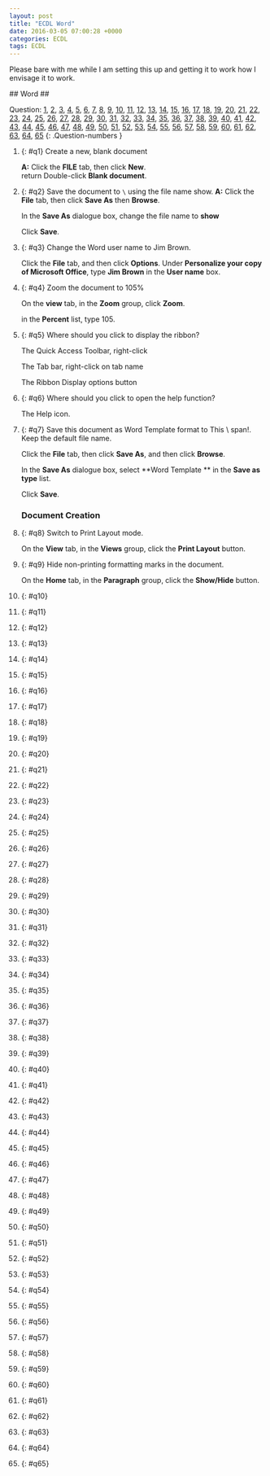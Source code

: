 ```yaml
---
layout: post
title: "ECDL Word"
date: 2016-03-05 07:00:28 +0000
categories: ECDL
tags: ECDL
---
```

Please bare with me while I am setting this up and getting it
to work how I envisage it to work.


<div class ="ecdl-qa" markdown="1">
## Word ##

Question:
[1](#q1), [2](#q2), [3](#q3), [4](#q4), [5](#q5), [6](#q6), [7](#q7), [8](#q8),
[9](#q9), [10](#q10), [11](#q11), [12](#q12), [13](#q13), [14](#q14),
[15](#q15), [16](#q16), [17](#q17), [18](#q18), [19](#q19), [20](#q20),
[21](#q21), [22](#q22), [23](#q23), [24](#q24), [25](#q25), [26](#q26),
[27](#q27), [28](#q28), [29](#q29), [30](#q30), [31](#q31), [32](#q32),
[33](#q33), [34](#q34), [35](#q35), [36](#q36), [37](#q37), [38](#q38),
[39](#q39), [40](#q40), [41](#q41), [42](#q42), [43](#q43), [44](#q44),
[45](#q45), [46](#q46), [47](#q47), [48](#q48), [49](#q49), [50](#q50),
[51](#q51), [52](#q52), [53](#q53), [54](#q54), [55](#q55), [56](#q56),
[57](#q57), [58](#q58), [59](#q59), [60](#q60), [61](#q61), [62](#q62),
[63](#q63), [64](#q64), [65](#q65)
{: .Question-numbers }


1. {: #q1} Create a new, blank document   

    **A:** Click the **FILE** tab, then click **New**.  
    return
    Double-click **Blank document**.

2. {: #q2} Save the document to `\` using the file name show.
    **A:** Click the **File** tab, then click **Save As** then **Browse**.

    In the **Save As** dialogue box, change the file name to **show**

    Click **Save**.

3. {: #q3} Change the Word user name to Jim Brown.

    Click the **File** tab, and then click **Options**.
    Under **Personalize your copy of Microsoft Office**, type **Jim Brown** in
    the **User name** box.
4. {: #q4} Zoom the document to 105%

    On the **view** tab, in the **Zoom** group, click **Zoom**.

    in the **Percent** list, type 105.   

5. {: #q5} Where should you click to display the ribbon?

    The Quick Access Toolbar, right-click

    The Tab bar, right-click on tab name

    The Ribbon Display options button

6. {: #q6} Where should you click to open the help function?

    The Help icon.

7. {: #q7} Save this document as Word Template format to This \ span!. Keep the
    default
    file name.

    Click the **File** tab, then click **Save As**, and then click **Browse**.

    In the **Save As** dialogue box, select **Word Template ** in the **Save as
    type** list.

    Click **Save**.

    ### Document Creation ###
8. {: #q8} Switch to Print Layout mode.

    On the **View** tab, in the **Views** group, click the **Print Layout**
    button.

9. {: #q9} Hide non-printing formatting marks in the document.

    On the **Home** tab, in the **Paragraph** group, click the **Show/Hide**
    button.
10. {: #q10}
11. {: #q11}
12. {: #q12}
13. {: #q13}
14. {: #q14}
15. {: #q15}
16. {: #q16}
17. {: #q17}
18. {: #q18}
19. {: #q19}
20. {: #q20}
21. {: #q21}
22. {: #q22}
23. {: #q23}
24. {: #q24}
25. {: #q25}
26. {: #q26}
27. {: #q27}
28. {: #q28}
29. {: #q29}
30. {: #q30}
31. {: #q31}
32. {: #q32}
33. {: #q33}
34. {: #q34}
35. {: #q35}
36. {: #q36}
37. {: #q37}
38. {: #q38}
39. {: #q39}
40. {: #q40}
41. {: #q41}
42. {: #q42}
43. {: #q43}
44. {: #q44}
45. {: #q45}
46. {: #q46}
47. {: #q47}
48. {: #q48}
49. {: #q49}
50. {: #q50}
51. {: #q51}
52. {: #q52}
53. {: #q53}
54. {: #q54}
55. {: #q55}
56. {: #q56}
57. {: #q57}
58. {: #q58}
59. {: #q59}
60. {: #q60}
61. {: #q61}
62. {: #q62}
63. {: #q63}
64. {: #q64}
65. {: #q65}

</div>
